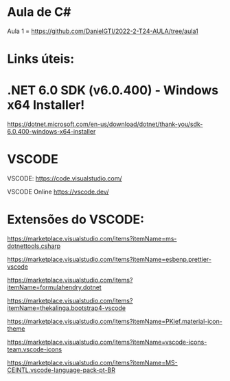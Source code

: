 # Aula de C#

Aula 1 = https://github.com/DanielGTI/2022-2-T24-AULA/tree/aula1



# Links úteis:
# .NET 6.0 SDK (v6.0.400) - Windows x64 Installer!
https://dotnet.microsoft.com/en-us/download/dotnet/thank-you/sdk-6.0.400-windows-x64-installer

# VSCODE	
VSCODE:
https://code.visualstudio.com/

VSCODE Online
https://vscode.dev/


# Extensões do VSCODE:
	
https://marketplace.visualstudio.com/items?itemName=ms-dotnettools.csharp

https://marketplace.visualstudio.com/items?itemName=esbenp.prettier-vscode

https://marketplace.visualstudio.com/items?itemName=formulahendry.dotnet

https://marketplace.visualstudio.com/items?itemName=thekalinga.bootstrap4-vscode

https://marketplace.visualstudio.com/items?itemName=PKief.material-icon-theme

https://marketplace.visualstudio.com/items?itemName=vscode-icons-team.vscode-icons

https://marketplace.visualstudio.com/items?itemName=MS-CEINTL.vscode-language-pack-pt-BR




